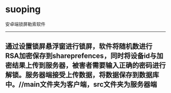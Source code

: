# suoping
安卓端锁屏勒索软件

------------

通过设置锁屏悬浮窗进行锁屏，软件将随机数进行RSA加密保存到shareprefences，同时将设备id与加密结果上传到服务器，被害者需要输入正确的密码进行解锁。服务器端接受上传数据，将数据保存到数据库中。//main文件夹为客户端，src文件夹为服务器端
------------
